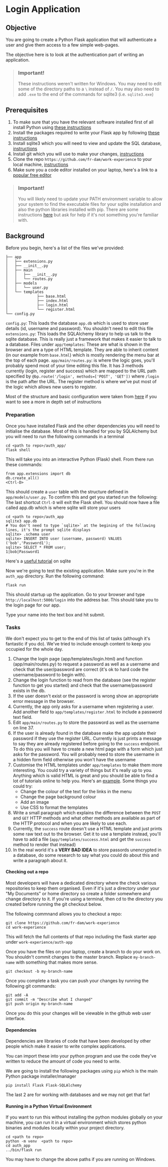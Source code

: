 # Login Application


## Objective
You are going to create a Python Flask application that will authenticate a user and give them access to a few simple web-pages.

The objective here is to look at the authentication part of writing an application.


> ### Important! 
>These instructions weren't written for Windows. You may need to edit some of the directory paths to a `\` instead of `/`. You may
> also need to add `.exe` to the end of the commands for sqlite3 (i.e. `sqlite3.exe`)

## Prerequisites
1. To make sure that you have the relevant software installed first of all install Python using [these instructions](https://realpython.com/installing-python/)
2. Install the packages required to write your Flask app by following [these instructions](#dependencies)
3. Install sqlite3 which you will need to view and update the SQL database, [instructions](https://www.tutorialspoint.com/sqlite/sqlite_installation.htm)
4. Install git which you will use to make your changes, [instructions](https://git-scm.com/book/en/v2/Getting-Started-Installing-Git)
5. Clone the repo `https://github.com/fr-dam/work-experience` to your local machine, [instructions](#checking-out-a-repo)
6. Make sure you a code editor installed on your laptop, here's a link to a [popular free editor](https://code.visualstudio.com/download)

> ### Important! 
> You will likely need to update your PATH environment variable to allow your system to find the executable files for your
> sqlite installation and also the python libraries installed with pip. There are some instructions [here](https://www.computerhope.com/issues/ch000549.htm)
> but ask for help if it's not something you're familiar with.

## Background
Before you begin, here's a list of the files we've provided:

```
├── app
│   ├── extensions.py
│   ├── __init__.py
│   ├── main
│   │   ├── __init__.py
│   │   └── routes.py
│   ├── models
│   │   └── user.py
│   └── templates
│             ├── base.html
│             ├── index.html
│             ├── login.html
│             └── register.html
└── config.py
```

`config.py`:
    This loads the database `app.db` which is used to store user details (id, username and password). You shouldn't need to edit this file
`extensions.py`:
    This loads the SQLAlchemy library to help us talk to the sqlite database. This is really just a framework that makes it easier to talk to a database.
Files under `app/templates`:
    These are what is shown in the browser and are a type of HTML template. They are able to inherit
    content (in our example from `base.html`) which is mostly rendering the menu bar at the top of each 
    page.
`app/main/routes.py`:
    is where the logic goes, you'll probably spend most of your time editing this file. It has 3 methods currently (login, register and success) which are mapped to the URL path specified by 
    `@bp.route('/login', methods=['POST', 'GET'])` where `/login` is the path after the URL. The register method is where we've put most of the logic which allows new users to register. 

Most of the structure and basic configuration were taken from [here](https://www.digitalocean.com/community/tutorials/how-to-structure-a-large-flask-application-with-flask-blueprints-and-flask-sqlalchemy) if you want to see a more in depth set of instructions

### Preparation
Once you have installed Flask and the other dependencies you will need to initialise the database. Most of this is handled for you by SQLAlchemy but you will need to run the following commands in a terminal

```
cd <path to repo>/auth_app/
flask shell
```

This will take you into an interactive Python (Flask) shell. From there run these commands:

```
from app.extensions import db 
db.create_all()
<Ctrl-D>
```

This should create a `user` table with the structure defined in `app/models/user.py`. To confirm this and get you started run the following:
The last shortcut `Ctrl-D` will exit the Flask shell. You should now have a file called app.db which is where sqlite will store your users

```
cd <path to repo>/auth_app
sqlite3 app.db
# You don't need to type `sqlite>` at the begining of the following lines, it's the prompt sqlite displays
sqlite> .schema user
sqlite> INSERT INTO user (username, password) VALUES ('bob','Password1');
sqlite> SELECT * FROM user;
1|bob|Password1
```

Here's a [useful tutorial](https://www.tutorialspoint.com/sqlite/sqlite_insert_query.htm) on sqlite

Now we're going to test the existing application. Make sure you're in the `auth_app` directory. Run the following command:

```
flask run
```
This should startup up the application. Go to your browser and type `http://localhost:5000/login` into the address bar. This should take you
to the login page for our app.

Type your name into the text box and hit submit.

### Tasks
We don't expect you to get to the end of this list of tasks (although it's fantastic if you do). We've tried to include enough content to keep you occupied for the whole day.

1. Change the login page (app/templates/login.html) and function (app/main/routes.py) to request a password as well as a username and check that the user/password are correct (it's ok to hard code the username/password to begin with). 
2. Change the login function to read from the database (see the register function to get you started) and check that the username/password exists in the db.  
3. If the user doesn't exist or the password is wrong show an appropriate error message in the browser.
4. Currently, the app only asks for a username when registering a user. Add another field to `app/templates/register.html` to include a password text field.
5. Edit `app/main/routes.py` to store the password as well as the username on line 37.
6. If the user is already found in the database make the app update their password if they use the 
register URL. Currently is just prints a message to say they are already registered before going to the `success` endpoint.
To do this you will have to create a new html page with a form which just asks for the password. You will probably need to store the username
in a hidden form field otherwise you won't have the username
7. Customise the HTML templates under `app/templates` to make them more interesting. You could try a variety of things but it's really up to you. Anything which is valid HTML is great and you should be able to find a lot of tutorials online to help you. Here's an [example](https://www.w3schools.com/html/). Some things you could try:
   * Change the colour of the text for the links in the menu
   * Change the page background colour
   * Add an image
   * Use CSS to format the templates
8. Write a small paragraph which explains the difference between the `POST` and `GET` HTTP methods and what other methods are available as part of the HTTP protocol and when you are likely to use each.
9. Currently, the `success` route doesn't use a HTML template and just prints some raw text out to the browser. Get it to use a template instead, you'll have to add a file (`app/templates/success.html` and get the `success` method to render that instead)
10. In the real world it's a **VERY BAD IDEA** to store passords unencrypted in a database, do some research to say what you could do about this and write a paragraph about it.


#### Checking out a repo
Most developers will have a dedicated directory where the check various repositories to keep them organised. Even if it's just a directory under your "My Documents" or home directory so create 
a folder somewhere and change directory to it. If you're using a terminal, then cd to the directory you created before running the git checkout below.

The following commnand allows you to checkout a repo:

```
git clone https://github.com/fr-dam/work-experience
cd work-experience
```

This will fetch the full contents of that repo including the flask starter app under `work-experience/auth-app`

Once you have the files on your laptop, create a branch to do your work on. You shouldn't commit changes to the master branch.
Replace `my-branch-name` with something that makes more sense.

```
git checkout -b my-branch-name
```

Once you complete a task you can push your changes by running the following git commands:

```
git add -A
git commit -m "Describe what I changed"
git push origin my-branch-name
```

Once you do this your changes will be viewable in the github web user interface.


#### Dependencies
Dependencies are libraries of code that have been developed by other people which make it easier to write complex applications.

You can import these into your python program and use the code they've written to reduce the amount of code you need to write.

We are going to install the following packages using `pip` which is the main Python package installer/manager

```
pip install Flask Flask-SQLAlchemy
```

The last 2 are for working with databases and we may not get that far!

#### Running in a Python Virtual Environment
If you want to run this without installing the python modules globally on your machine, you can run it in a virtual environment
which stores python binaries and modules locally within your project directory.

```
cd <path to repo>
python -m venv  <path to repo>
cd auth_app
../bin/flask run 

```

You may have to change the above paths if you are running on Windows.